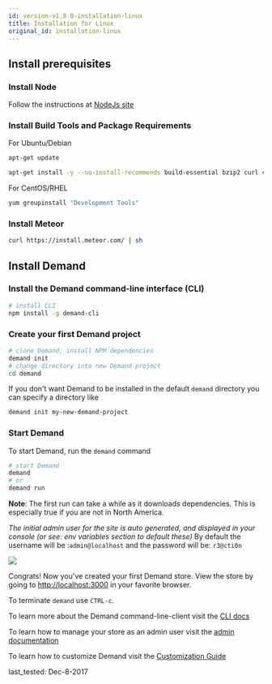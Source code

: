 ```yaml
---
id: version-v1.8.0-installation-linux
title: Installation for Linux
original_id: installation-linux
---
```

    
## Install prerequisites

### Install Node

Follow the instructions at [NodeJs site](https://nodejs.org)

### Install Build Tools and Package Requirements

For Ubuntu/Debian

```sh
apt-get update

apt-get install -y --no-install-recommends build-essential bzip2 curl ca-certificates git python
```

For CentOS/RHEL

```sh
yum groupinstall "Development Tools"
```

### Install Meteor

```sh
curl https://install.meteor.com/ | sh
```

## Install Demand

### Install the Demand command-line interface (CLI)

```sh
# install CLI
npm install -g demand-cli
```

### Create your first Demand project

```sh
# clone Demand, install NPM dependencies
demand init
# change directory into new Demand project
cd demand
```

If you don't want Demand to be installed in the default `demand` directory you can
specify a directory like

```sh
demand init my-new-demand-project
```

### Start Demand

To start Demand, run the `demand` command

```sh
# start Demand
demand
# or
demand run
```

**Note**: The first run can take a while as it downloads dependencies. This is especially true if you are not in North America.

_The initial admin user for the site is auto generated, and displayed in your console (or see: env variables section to default these)_ By default the username will be :`admin@localhost` and the password will be: `r3@cti0n`

![](/assets/guide-installation-default-user.png)

Congrats! Now you've created your first Demand store. View the store by going to <http://localhost:3000> in your favorite browser.

To terminate `demand` use `CTRL-c`.

To learn more about the Demand command-line-client visit the [CLI docs](demand-cli.md)

To learn how to manage your store as an admin user visit the [admin documentation](dashboard.md)

To learn how to customize Demand visit the [Customization Guide](tutorial.md)

last_tested: Dec-8-2017

